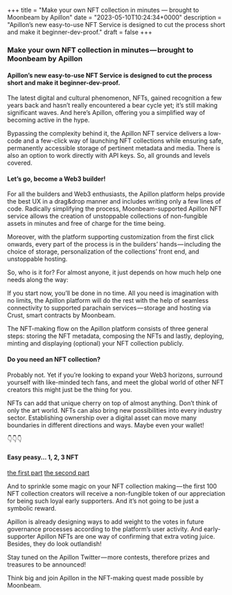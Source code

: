 +++
title = "Make your own NFT collection in minutes — brought to Moonbeam by Apillon"
date = "2023-05-10T10:24:34+0000"
description = "Apillon’s new easy-to-use NFT Service is designed to cut the process short and make it beginner-dev-proof."
draft = false
+++

### Make your own NFT collection in minutes — brought to Moonbeam by Apillon


#### Apillon’s new easy-to-use NFT Service is designed to cut the process short and make it beginner-dev-proof.


The latest digital and cultural phenomenon, NFTs, gained recognition a few years back and hasn’t really encountered a bear cycle yet; it’s still making significant waves. And here’s Apillon, offering you a simplified way of becoming active in the hype.


Bypassing the complexity behind it, the Apillon NFT service delivers a low-code and a few-click way of launching NFT collections while ensuring safe, permanently accessible storage of pertinent metadata and media. There is also an option to work directly with API keys. So, all grounds and levels covered.


#### Let’s go, become a Web3 builder!


For all the builders and Web3 enthusiasts, the Apillon platform helps provide the best UX in a drag&drop manner and includes writing only a few lines of code. Radically simplifying the process, Moonbeam-supported Apillon NFT service allows the creation of unstoppable collections of non-fungible assets in minutes and free of charge for the time being.


Moreover, with the platform supporting customization from the first click onwards, every part of the process is in the builders’ hands — including the choice of storage, personalization of the collections’ front end, and unstoppable hosting.


So, who is it for? For almost anyone, it just depends on how much help one needs along the way:


If you start now, you’ll be done in no time. All you need is imagination with no limits, the Apillon platform will do the rest with the help of seamless connectivity to supported parachain services — storage and hosting via Crust, smart contracts by Moonbeam.


The NFT-making flow on the Apillon platform consists of three general steps: storing the NFT metadata, composing the NFTs and lastly, deploying, minting and displaying (optional) your NFT collection publicly.


#### Do you need an NFT collection?


Probably not. Yet if you’re looking to expand your Web3 horizons, surround yourself with like-minded tech fans, and meet the global world of other NFT creators this might just be the thing for you.


NFTs can add that unique cherry on top of almost anything. Don’t think of only the art world. NFTs can also bring new possibilities into every industry sector. Establishing ownership over a digital asset can move many boundaries in different directions and ways. Maybe even your wallet!


👇👇👇


#### Easy peasy… 1, 2, 3 NFT

[the first part](https://blog.apillon.io/guide-nft-service-pt-1-generate-nft-art-with-ai-and-get-files-ready-200168b6b303)
[the second part](https://blog.apillon.io/guide-nft-service-pt-2-create-and-deploy-nft-collection-on-moonbeam-2d7eedf79756)

And to sprinkle some magic on your NFT collection making — the first 100 NFT collection creators will receive a non-fungible token of our appreciation for being such loyal early supporters. And it’s not going to be just a symbolic reward.


Apillon is already designing ways to add weight to the votes in future governance processes according to the platform’s user activity. And early-supporter Apillon NFTs are one way of confirming that extra voting juice. Besides, they do look outlandish!


Stay tuned on the Apillon Twitter — more contests, therefore prizes and treasures to be announced!


Think big and join Apillon in the NFT-making quest made possible by Moonbeam.
